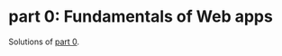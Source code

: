 # part 0: Fundamentals of Web apps
Solutions of [part 0](https://fullstackopen.com/en/part0/fundamentals_of_web_apps#exercises-0-1-0-6).
